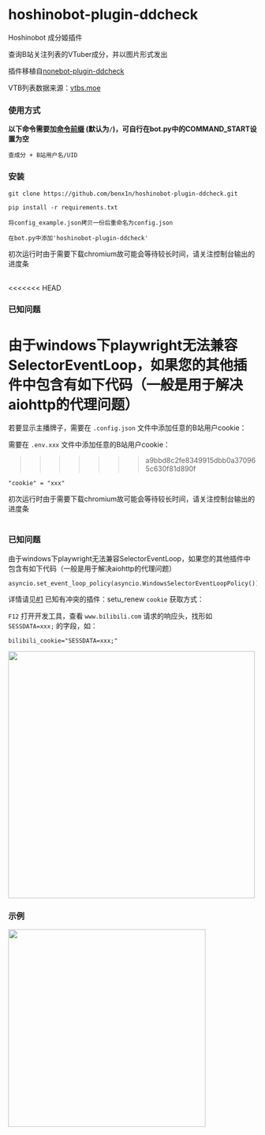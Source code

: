 # hoshinobot-plugin-ddcheck

Hoshinobot 成分姬插件

查询B站关注列表的VTuber成分，并以图片形式发出

插件移植自[nonebot-plugin-ddcheck](https://github.com/noneplugin/nonebot-plugin-ddcheck)

VTB列表数据来源：[vtbs.moe](https://vtbs.moe/)


### 使用方式

**以下命令需要加[命令前缀](https://v2.nonebot.dev/docs/api/config#Config-command_start) (默认为`/`)，可自行在bot.py中的COMMAND_START设置为空**

```
查成分 + B站用户名/UID
```


### 安装

```
git clone https://github.com/benx1n/hoshinobot-plugin-ddcheck.git

pip install -r requirements.txt

将config_example.json拷贝一份后重命名为config.json

在bot.py中添加'hoshinobot-plugin-ddcheck'
```
初次运行时由于需要下载chromium故可能会等待较长时间，请关注控制台输出的进度条<br><br>

<<<<<<< HEAD
### 已知问题
由于windows下playwright无法兼容SelectorEventLoop，如果您的其他插件中包含有如下代码（一般是用于解决aiohttp的代理问题）
=======

若要显示主播牌子，需要在 `.config.json` 文件中添加任意的B站用户cookie：

需要在 `.env.xxx` 文件中添加任意的B站用户cookie：

>>>>>>> a9bbd8c2fe8349915dbb0a370965c630f81d890f
```
"cookie" = "xxx"
```
初次运行时由于需要下载chromium故可能会等待较长时间，请关注控制台输出的进度条<br><br>

### 已知问题
由于windows下playwright无法兼容SelectorEventLoop，如果您的其他插件中包含有如下代码（一般是用于解决aiohttp的代理问题）
```
asyncio.set_event_loop_policy(asyncio.WindowsSelectorEventLoopPolicy())
```
详情请见[#1](https://github.com/benx1n/hoshinobot-plugin-ddcheck/issues/1)
已知有冲突的插件：setu_renew
`cookie` 获取方式：

`F12` 打开开发工具，查看 `www.bilibili.com` 请求的响应头，找形如 `SESSDATA=xxx;` 的字段，如：

```
bilibili_cookie="SESSDATA=xxx;"
```

<div align="left">
  <img src="https://s2.loli.net/2022/07/19/AIBmd2Z9V5YwlkF.png" width="500" />
</div>


### 示例

<div align="left">
  <img src="https://s2.loli.net/2022/03/20/Nk3jZJgxforHDsu.png" width="400" />
</div>
